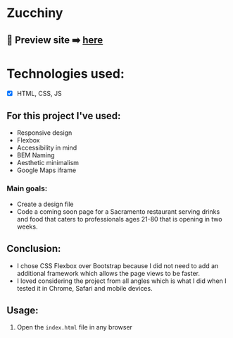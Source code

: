 #  Zucchiny

## 🎥  Preview site :arrow_right: [here](http://alyssahooper.github.io/)

# Technologies used:
* [x] HTML, CSS, JS

## For this project I've used:
- Responsive design
- Flexbox
- Accessibility in mind
- BEM Naming
- Aesthetic minimalism
- Google Maps iframe

### Main goals:
-  Create a design file
-  Code a coming soon page for a Sacramento restaurant serving drinks and food that caters to professionals ages 21-80 that is opening in two weeks.

## Conclusion:
- I chose CSS Flexbox over Bootstrap because I did not need to add an additional framework which allows the page views to be faster.
- I loved considering the project from all angles which is what I did when I tested it in Chrome, Safari and mobile devices.

## Usage:

1. Open the `index.html` file in any browser
